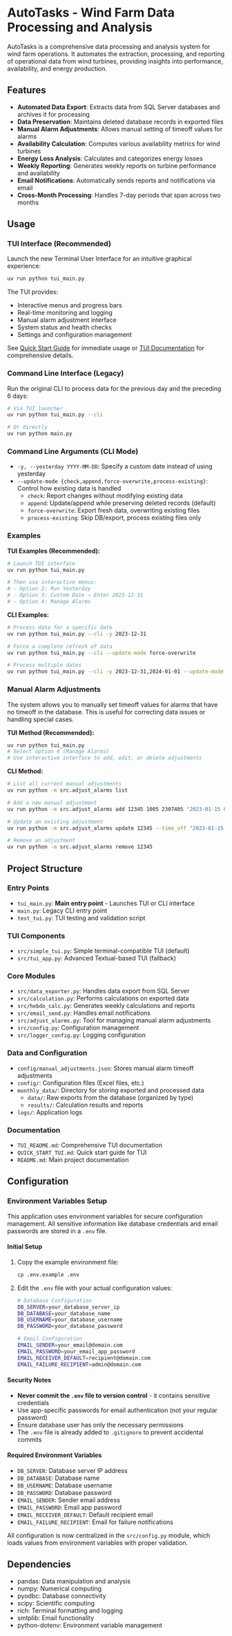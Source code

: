 # AutoTasks - Wind Farm Data Processing and Analysis

AutoTasks is a comprehensive data processing and analysis system for wind farm operations. It automates the extraction, processing, and reporting of operational data from wind turbines, providing insights into performance, availability, and energy production.

## Features

- **Automated Data Export**: Extracts data from SQL Server databases and archives it for processing
- **Data Preservation**: Maintains deleted database records in exported files
- **Manual Alarm Adjustments**: Allows manual setting of timeoff values for alarms
- **Availability Calculation**: Computes various availability metrics for wind turbines
- **Energy Loss Analysis**: Calculates and categorizes energy losses
- **Weekly Reporting**: Generates weekly reports on turbine performance and availability
- **Email Notifications**: Automatically sends reports and notifications via email
- **Cross-Month Processing**: Handles 7-day periods that span across two months


## Usage

### TUI Interface (Recommended)

Launch the new Terminal User Interface for an intuitive graphical experience:

```bash
uv run python tui_main.py
```

The TUI provides:
- Interactive menus and progress bars
- Real-time monitoring and logging
- Manual alarm adjustment interface
- System status and health checks
- Settings and configuration management

See [Quick Start Guide](QUICK_START_TUI.md) for immediate usage or [TUI Documentation](TUI_README.md) for comprehensive details.

### Command Line Interface (Legacy)

Run the original CLI to process data for the previous day and the preceding 6 days:

```bash
# Via TUI launcher
uv run python tui_main.py --cli

# Or directly
uv run python main.py
```

### Command Line Arguments (CLI Mode)

- `-y, --yesterday YYYY-MM-DD`: Specify a custom date instead of using yesterday
- `--update-mode {check,append,force-overwrite,process-existing}`: Control how existing data is handled
  - `check`: Report changes without modifying existing data
  - `append`: Update/append while preserving deleted records (default)
  - `force-overwrite`: Export fresh data, overwriting existing files
  - `process-existing`: Skip DB/export, process existing files only

### Examples

**TUI Examples (Recommended):**
```bash
# Launch TUI interface
uv run python tui_main.py

# Then use interactive menus:
# - Option 2: Run Yesterday
# - Option 3: Custom Date → Enter 2023-12-31
# - Option 4: Manage Alarms
```

**CLI Examples:**
```bash
# Process data for a specific date
uv run python tui_main.py --cli -y 2023-12-31

# Force a complete refresh of data
uv run python tui_main.py --cli --update-mode force-overwrite

# Process multiple dates
uv run python tui_main.py --cli -y 2023-12-31,2024-01-01 --update-mode append
```

### Manual Alarm Adjustments

The system allows you to manually set timeoff values for alarms that have no timeoff in the database. This is useful for correcting data issues or handling special cases.

**TUI Method (Recommended):**
```bash
uv run python tui_main.py
# Select option 4 (Manage Alarms)
# Use interactive interface to add, edit, or delete adjustments
```

**CLI Method:**
```bash
# List all current manual adjustments
uv run python -m src.adjust_alarms list

# Add a new manual adjustment
uv run python -m src.adjust_alarms add 12345 1005 2307405 "2023-01-15 08:30:00" "2023-01-15 14:45:00" --notes "Manually adjusted due to missing timeoff"

# Update an existing adjustment
uv run python -m src.adjust_alarms update 12345 --time_off "2023-01-15 16:00:00" --notes "Updated notes"

# Remove an adjustment
uv run python -m src.adjust_alarms remove 12345
```

## Project Structure

### Entry Points
- `tui_main.py`: **Main entry point** - Launches TUI or CLI interface
- `main.py`: Legacy CLI entry point
- `test_tui.py`: TUI testing and validation script

### TUI Components
- `src/simple_tui.py`: Simple terminal-compatible TUI (default)
- `src/tui_app.py`: Advanced Textual-based TUI (fallback)

### Core Modules
- `src/data_exporter.py`: Handles data export from SQL Server
- `src/calculation.py`: Performs calculations on exported data
- `src/hebdo_calc.py`: Generates weekly calculations and reports
- `src/email_send.py`: Handles email notifications
- `src/adjust_alarms.py`: Tool for managing manual alarm adjustments
- `src/config.py`: Configuration management
- `src/logger_config.py`: Logging configuration

### Data and Configuration
- `config/manual_adjustments.json`: Stores manual alarm timeoff adjustments
- `config/`: Configuration files (Excel files, etc.)
- `monthly_data/`: Directory for storing exported and processed data
  - `data/`: Raw exports from the database (organized by type)
  - `results/`: Calculation results and reports
- `logs/`: Application logs

### Documentation
- `TUI_README.md`: Comprehensive TUI documentation
- `QUICK_START_TUI.md`: Quick start guide for TUI
- `README.md`: Main project documentation

## Configuration

### Environment Variables Setup

This application uses environment variables for secure configuration management. All sensitive information like database credentials and email passwords are stored in a `.env` file.

#### Initial Setup

1. Copy the example environment file:
   ```bash
   cp .env.example .env
   ```

2. Edit the `.env` file with your actual configuration values:
   ```bash
   # Database Configuration
   DB_SERVER=your_database_server_ip
   DB_DATABASE=your_database_name
   DB_USERNAME=your_database_username
   DB_PASSWORD=your_database_password

   # Email Configuration
   EMAIL_SENDER=your_email@domain.com
   EMAIL_PASSWORD=your_email_app_password
   EMAIL_RECEIVER_DEFAULT=recipient@domain.com
   EMAIL_FAILURE_RECIPIENT=admin@domain.com
   ```

#### Security Notes

- **Never commit the `.env` file to version control** - it contains sensitive credentials
- Use app-specific passwords for email authentication (not your regular password)
- Ensure database user has only the necessary permissions
- The `.env` file is already added to `.gitignore` to prevent accidental commits

#### Required Environment Variables

- `DB_SERVER`: Database server IP address
- `DB_DATABASE`: Database name
- `DB_USERNAME`: Database username
- `DB_PASSWORD`: Database password
- `EMAIL_SENDER`: Sender email address
- `EMAIL_PASSWORD`: Email app password
- `EMAIL_RECEIVER_DEFAULT`: Default recipient email
- `EMAIL_FAILURE_RECIPIENT`: Email for failure notifications

All configuration is now centralized in the `src/config.py` module, which loads values from environment variables with proper validation.

## Dependencies

- pandas: Data manipulation and analysis
- numpy: Numerical computing
- pyodbc: Database connectivity
- scipy: Scientific computing
- rich: Terminal formatting and logging
- smtplib: Email functionality
- python-dotenv: Environment variable management

